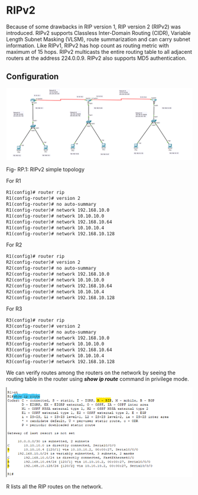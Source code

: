 # RIPv2

Because of some drawbacks in RIP version 1, RIP version 2 (RIPv2) was introduced. RIPv2 supports Classless Inter-Domain Routing (CIDR), Variable Length Subnet Masking (VLSM), route summarization and can carry subnet information. Like RIPv1, RIPv2 has hop count as routing metric with maximum of 15 hops. RIPv2 multicasts the entire routing table to all adjacent routers at the address 224.0.0.9.
RIPv2 also supports MD5 authentication.

## Configuration

![RIPv2-config-simple](RIPv2-config-simple.png "RIPv2-config-simple")

Fig- RP.1: RIPv2 simple topology

For R1

```console
R1(config)# router rip
R1(config-router)# version 2
R1(config-router)# no auto-summary
R1(config-router)# network 192.168.10.0
R1(config-router)# network 10.10.10.0
R1(config-router)# network 192.168.10.64
R1(config-router)# network 10.10.10.4
R1(config-router)# network 192.168.10.128
```

For R2

```console
R1(config)# router rip
R2(config-router)# version 2
R2(config-router)# no auto-summary
R2(config-router)# network 192.168.10.0
R2(config-router)# network 10.10.10.0
R2(config-router)# network 192.168.10.64
R2(config-router)# network 10.10.10.4
R2(config-router)# network 192.168.10.128
```

For R3

```console
R3(config)# router rip
R3(config-router)# version 2
R3(config-router)# no auto-summary
R3(config-router)# network 192.168.10.0
R3(config-router)# network 10.10.10.0
R3(config-router)# network 192.168.10.64
R3(config-router)# network 10.10.10.4
R3(config-router)# network 192.168.10.128
```

We can verify routes among the routers on the network by seeing the routing table in the router using **_show ip route_** command in privilege mode.

![RIPv2-routing-table](RIPv2-routing-table.png "RIPv2-routing-table")

R lists all the RIP routes on the network.
